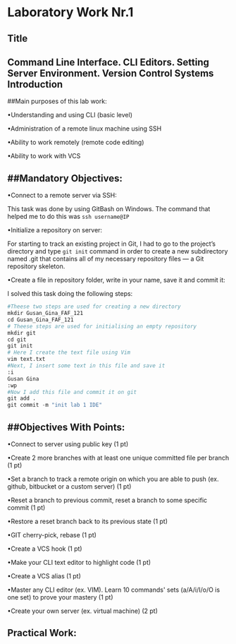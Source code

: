 Laboratory Work Nr.1
====================
Title
-----
Command Line Interface. CLI Editors. Setting Server Environment. Version Control Systems
Introduction
------------
##Main purposes of this lab work:

•Understanding and using CLI (basic level)

•Administration of a remote linux machine using SSH

•Ability to work remotely (remote code editing)

•Ability to work with VCS

##Mandatory Objectives:
--------------------
•Connect to a remote server via SSH:

This task was done by using GitBash on Windows. The command that helped me to do this was `ssh username@IP` 

•Initialize a repository on server:

For starting to track an existing project in Git, I had to go to the project’s directory and type `git init` command in order to create a new subdirectory named .git that contains all of my necessary repository files — a Git repository skeleton.

•Create a file in repository folder, write in your name, save it and commit it:

I solved this task doing the following steps:
```python
#Theese two steps are used for creating a new directory
mkdir Gusan_Gina_FAF_121
cd Gusan_Gina_FAF_121
# Theese steps are used for initialising an empty repository
mkdir git
cd git
git init
# Here I create the text file using Vim
vim text.txt 
#Next, I insert some text in this file and save it
:i
Gusan Gina
:wp
#Now I add this file and commit it on git
git add .
git commit -m "init lab 1 IDE"
```

##Objectives With Points:
----------------------
•Connect to server using public key (1 pt)

•Create 2 more branches with at least one unique committed file per branch (1 pt)

•Set a branch to track a remote origin on which you are able to push (ex. github, bitbucket or a custom server) (1 pt)

•Reset a branch to previous commit, reset a branch to some specific commit (1 pt)

•Restore a reset branch back to its previous state (1 pt)

•GIT cherry-pick, rebase (1 pt)

•Create a VCS hook (1 pt)

•Make your CLI text editor to highlight code (1 pt)

•Create a VCS alias (1 pt)

•Master any CLI editor (ex. VIM). Learn 10 commands' sets (a/A/i/I/o/O is one set) to prove your mastery (1 pt)

•Create your own server (ex. virtual machine) (2 pt)

Practical Work:
---------------




